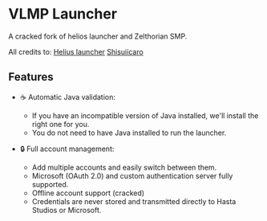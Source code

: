 # VLMP Launcher

A cracked fork of helios launcher and Zelthorian SMP.

All credits to:
[Helius launcher](https://github.com/dscalzi/HeliosLauncher)
[Shisuiicaro](https://github.com/Shisuiicaro/Craked-Helios-Launcher)

## Features

- ☕ Automatic Java validation:
  - If you have an incompatible version of Java installed, we'll install the right one for you.
  - You do not need to have Java installed to run the launcher.

- 🔒 Full account management:
  - Add multiple accounts and easily switch between them.
  - Microsoft (OAuth 2.0) and custom authentication server fully supported.
  - Offline account support (cracked)
  - Credentials are never stored and transmitted directly to Hasta Studios or Microsoft.